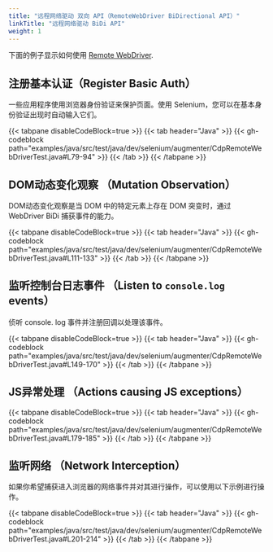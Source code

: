 ```yaml
---
title: "远程网络驱动 双向 API（RemoteWebDriver BiDirectional API）"
linkTitle: "远程网络驱动 BiDi API"
weight: 1
---
```




下面的例子显示如何使用 [Remote WebDriver](/documentation/webdriver/remote_webdriver/).

## 注册基本认证（Register Basic Auth）

一些应用程序使用浏览器身份验证来保护页面。使用 Selenium，您可以在基本身份验证出现时自动输入它们。

{{< tabpane disableCodeBlock=true >}}
{{< tab header="Java" >}}
    {{< gh-codeblock path="examples/java/src/test/java/dev/selenium/augmenter/CdpRemoteWebDriverTest.java#L79-94" >}}
{{< /tab >}}
{{< /tabpane >}}

## DOM动态变化观察 （Mutation Observation）

DOM动态变化观察是当 DOM 中的特定元素上存在 DOM 突变时，通过 WebDriver BiDi 捕获事件的能力。

{{< tabpane disableCodeBlock=true >}}
{{< tab header="Java" >}}
    {{< gh-codeblock path="examples/java/src/test/java/dev/selenium/augmenter/CdpRemoteWebDriverTest.java#L111-133" >}}
{{< /tab >}}
{{< /tabpane >}}

## 监听控制台日志事件 （Listen to `console.log` events）

侦听 console. log 事件并注册回调以处理该事件。

{{< tabpane disableCodeBlock=true >}}
{{< tab header="Java" >}}
    {{< gh-codeblock path="examples/java/src/test/java/dev/selenium/augmenter/CdpRemoteWebDriverTest.java#L149-170" >}}
{{< /tab >}}
{{< /tabpane >}}

## JS异常处理 （Actions causing JS exceptions）

{{< tabpane disableCodeBlock=true >}}
{{< tab header="Java" >}}
    {{< gh-codeblock path="examples/java/src/test/java/dev/selenium/augmenter/CdpRemoteWebDriverTest.java#L179-185" >}}
{{< /tab >}}
{{< /tabpane >}}

## 监听网络 （Network Interception）

如果你希望捕获进入浏览器的网络事件并对其进行操作，可以使用以下示例进行操作。

{{< tabpane disableCodeBlock=true >}}
{{< tab header="Java" >}}
    {{< gh-codeblock path="examples/java/src/test/java/dev/selenium/augmenter/CdpRemoteWebDriverTest.java#L201-214" >}}
{{< /tab >}}
{{< /tabpane >}}

